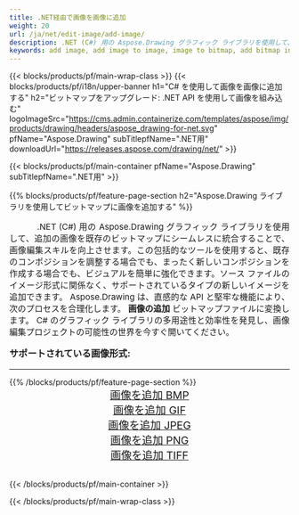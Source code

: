```yaml
---
title: .NET経由で画像を画像に追加
weight: 20
url: /ja/net/edit-image/add-image/
description: .NET (C#) 用の Aspose.Drawing グラフィック ライブラリを使用して、既存の画像ビットマップに画像を追加する
keywords: add image, add image to image, image to bitmap, add bitmap in C#, bitmap images in C#, 2D graphics, graphic library .NET用, image files, raster image, edit images, save image, 画像の追加
---
```


{{< blocks/products/pf/main-wrap-class >}}
{{< blocks/products/pf/i18n/upper-banner h1="C# を使用して画像を画像に追加する" h2="ビットマップをアップグレード: .NET API を使用して画像を組み込む" logoImageSrc="https://cms.admin.containerize.com/templates/aspose/img/products/drawing/headers/aspose_drawing-for-net.svg" pfName="Aspose.Drawing" subTitlepfName=".NET用" downloadUrl="https://releases.aspose.com/drawing/net/" >}}

{{< blocks/products/pf/main-container pfName="Aspose.Drawing" subTitlepfName=".NET用" >}}

{{% blocks/products/pf/feature-page-section  h2="Aspose.Drawing ライブラリを使用してビットマップに画像を追加する" %}}
<p align="justify" style="text-indent:50px;font-size:15px;">
.NET (C#) 用の Aspose.Drawing グラフィック ライブラリを使用して、追加の画像を既存のビットマップにシームレスに統合することで、画像編集スキルを向上させます。この包括的なツールを使用すると、既存のコンポジションを調整する場合でも、まったく新しいコンポジションを作成する場合でも、ビジュアルを簡単に強化できます。ソース ファイルのイメージ形式に関係なく、サポートされているタイプの新しいイメージを追加できます。 Aspose.Drawing は、直感的な API と堅牢な機能により、次のプロセスを合理化します。 <b>画像の追加</b> ビットマップファイルに変換します。 C# のグラフィック ライブラリの多用途性と効率性を発見し、画像編集プロジェクトの可能性の世界を今すぐ開いてください。</p>

<h3 style="margin-top:16px;">
サポートされている画像形式:
</h3>

<hr/>
{{% /blocks/products/pf/feature-page-section %}}
<div class="container-fluid productfamilypage bg-gray">
    <div class="convertypes bg-gray agp-content section">
        <div class="container">
		    <div class="row other-converters" style="font-size: 19px;text-align:center;">
		        <div class='col-md-3 other-converter remove-lp remove-rp'><a href="bmp/" style="padding:15px;">画像を追加 BMP</a></div>
                <div class='col-md-3 other-converter remove-lp remove-rp'><a href="gif/" style="padding:15px;">画像を追加 GIF</a></div>
                <div class='col-md-3 other-converter remove-lp remove-rp'><a href="jpeg/" style="padding:15px;">画像を追加 JPEG</a></div>
                <div class='col-md-3 other-converter remove-lp remove-rp'><a href="png/" style="padding:15px;">画像を追加 PNG</a></div>
                <div class='col-md-3 other-converter remove-lp remove-rp'><a href="tiff/" style="padding:15px;">画像を追加 TIFF</a></div>
            </div>
        </div>
    </div>
</div>
<br/>

{{< /blocks/products/pf/main-container >}}

{{< /blocks/products/pf/main-wrap-class >}}
